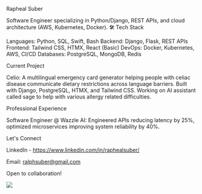Rapheal Suber


Software Engineer specializing in Python/Django, REST APIs, and cloud architecture (AWS, Kubernetes, Docker).
🛠️ Tech Stack

Languages: Python, SQL, Swift, Bash
Backend: Django, Flask, REST APIs
Frontend: Tailwind CSS, HTMX, React (Basic)
DevOps: Docker, Kubernetes, AWS, CI/CD
Databases: PostgreSQL, MongoDB, Redis

Current Project

Celio: A multilingual emergency card generator helping people with celiac disease communicate dietary restrictions across language barriers. Built with Django, PostgreSQL, HTMX, and Tailwind CSS. Working on AI assistant called sage to help with various allergy related difficulties.

Professional Experience

Software Engineer @ Wazzle AI: Engineered APIs reducing latency by 25%, optimized microservices improving system reliability by 40%.

Let's Connect

LinkedIn - https://www.linkedin.com/in/raphealsuber/

Email: ralphsuber@gmail.com

Open to collaboration! 

![](https://komarev.com/ghpvc/?username=manyworldss&color=yellowgreen)


